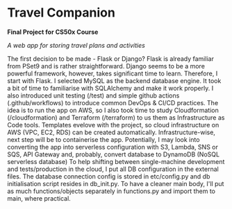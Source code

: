 # Travel Companion
**Final Project for CS50x Course**

*A web app for storing travel plans and activities*


The first decision to be made - Flask or Django?
Flask is already familiar from PSet9 and is rather straightforward.
Django seems to be a more powerful framework, however, takes significant time to learn. Therefore, I start with Flask.
I selected MySQL as the backend database engine. It took a bit of time to familiarise with SQLAlchemy and make it work properly.
I also introduced unit testing (/test) and simple github actions (.github/workflows) to introduce common DevOps & CI/CD practices.
The idea is to run the app on AWS, so I also took time to study Cloudformation (/cloudformation) and Terraform (/terraform) to us them as Infrastructure as Code tools. Templates evelove with the project, so cloud infrastructure on AWS (VPC, EC2, RDS) can be created automatically. Infrastructure-wise, next step will be to containerise the app. Potentially, I may look into converting the app into serverless configuration with S3, Lambda, SNS or SQS, API Gateway and, probably, convert database to DynamoDB (NoSQL serverless database)
To help shifting between single-machine development and tests/production in the cloud, I put all DB configuration in the external files. The database connection config is stored in etc/config.py and db initialisation script resides in db_init.py.
To have a cleaner main body, I'll put as much functions/objects separately in functions.py and import them to main, where practical.








